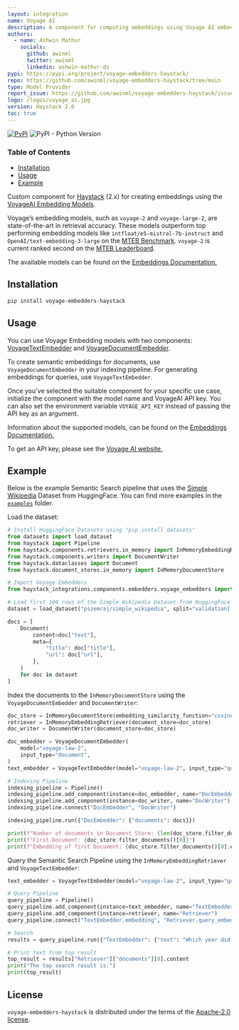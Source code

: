 ```yaml
---
layout: integration
name: Voyage AI
description: A component for computing embeddings using Voyage AI embedding models - built for Haystack 2.0.
authors:
  - name: Ashwin Mathur
    socials:
      github: awinml
      twitter: awinml
      linkedin: ashwin-mathur-ds
pypi: https://pypi.org/project/voyage-embedders-haystack/
repo: https://github.com/awinml/voyage-embedders-haystack/tree/main
type: Model Provider
report_issue: https://github.com/awinml/voyage-embedders-haystack/issues
logo: /logos/voyage_ai.jpg
version: Haystack 2.0
toc: true
---
```


[![PyPI](https://img.shields.io/pypi/v/voyage-embedders-haystack)](https://pypi.org/project/voyage-embedders-haystack/)
![PyPI - Python Version](https://img.shields.io/pypi/pyversions/voyage-embedders-haystack?logo=python&logoColor=gold)

### **Table of Contents**

- [Installation](#installation)
- [Usage](#usage)
- [Example](#example)

Custom component for [Haystack](https://github.com/deepset-ai/haystack) (2.x) for creating embeddings using the [VoyageAI Embedding Models](https://voyageai.com/).

Voyage’s embedding models, such as `voyage-2` and `voyage-large-2`, are state-of-the-art in retrieval accuracy. These models outperform top performing embedding models like `intfloat/e5-mistral-7b-instruct` and `OpenAI/text-embedding-3-large` on the [MTEB Benchmark](https://github.com/embeddings-benchmark/mteb). `voyage-2` is current ranked second on the [MTEB Leaderboard](https://huggingface.co/spaces/mteb/leaderboard).

The available models can be found on the [Embeddings Documentation.](https://docs.voyageai.com/embeddings/)

## Installation

```bash
pip install voyage-embedders-haystack
```

## Usage

You can use Voyage Embedding models with two components: [VoyageTextEmbedder](https://github.com/awinml/voyage-embedders-haystack/blob/main/src/voyage_embedders/voyage_text_embedder.py) and [VoyageDocumentEmbedder](https://github.com/awinml/voyage-embedders-haystack/blob/main/src/voyage_embedders/voyage_document_embedder.py).

To create semantic embeddings for documents, use `VoyageDocumentEmbedder` in your indexing pipeline. For generating embeddings for queries, use `VoyageTextEmbedder`.

Once you've selected the suitable component for your specific use case, initialize the component with the model name and VoyageAI API key. You can also
set the environment variable `VOYAGE_API_KEY` instead of passing the API key as an argument.

Information about the supported models, can be found on the [Embeddings Documentation.](https://docs.voyageai.com/embeddings/)

To get an API key, please see the [Voyage AI website.](https://www.voyageai.com/)

## Example

Below is the example Semantic Search pipeline that uses the [Simple Wikipedia](https://huggingface.co/datasets/pszemraj/simple_wikipedia) Dataset from HuggingFace. You can find more examples in the [`examples`](https://github.com/awinml/voyage-embedders-haystack/tree/main/examples) folder.

Load the dataset:

```python
# Install HuggingFace Datasets using "pip install datasets"
from datasets import load_dataset
from haystack import Pipeline
from haystack.components.retrievers.in_memory import InMemoryEmbeddingRetriever
from haystack.components.writers import DocumentWriter
from haystack.dataclasses import Document
from haystack.document_stores.in_memory import InMemoryDocumentStore

# Import Voyage Embedders
from haystack_integrations.components.embedders.voyage_embedders import VoyageDocumentEmbedder, VoyageTextEmbedder

# Load first 100 rows of the Simple Wikipedia Dataset from HuggingFace
dataset = load_dataset("pszemraj/simple_wikipedia", split="validation[:100]")

docs = [
    Document(
        content=doc["text"],
        meta={
            "title": doc["title"],
            "url": doc["url"],
        },
    )
    for doc in dataset
]
```

Index the documents to the `InMemoryDocumentStore` using the `VoyageDocumentEmbedder` and `DocumentWriter`:

```python
doc_store = InMemoryDocumentStore(embedding_similarity_function="cosine")
retriever = InMemoryEmbeddingRetriever(document_store=doc_store)
doc_writer = DocumentWriter(document_store=doc_store)

doc_embedder = VoyageDocumentEmbedder(
    model="voyage-law-2",
    input_type="document",
)
text_embedder = VoyageTextEmbedder(model="voyage-law-2", input_type="query")

# Indexing Pipeline
indexing_pipeline = Pipeline()
indexing_pipeline.add_component(instance=doc_embedder, name="DocEmbedder")
indexing_pipeline.add_component(instance=doc_writer, name="DocWriter")
indexing_pipeline.connect("DocEmbedder", "DocWriter")

indexing_pipeline.run({"DocEmbedder": {"documents": docs}})

print(f"Number of documents in Document Store: {len(doc_store.filter_documents())}")
print(f"First Document: {doc_store.filter_documents()[0]}")
print(f"Embedding of first Document: {doc_store.filter_documents()[0].embedding}")
```

Query the Semantic Search Pipeline using the `InMemoryEmbeddingRetriever` and `VoyageTextEmbedder`:

```python
text_embedder = VoyageTextEmbedder(model="voyage-law-2", input_type="query")

# Query Pipeline
query_pipeline = Pipeline()
query_pipeline.add_component(instance=text_embedder, name="TextEmbedder")
query_pipeline.add_component(instance=retriever, name="Retriever")
query_pipeline.connect("TextEmbedder.embedding", "Retriever.query_embedding")

# Search
results = query_pipeline.run({"TextEmbedder": {"text": "Which year did the Joker movie release?"}})

# Print text from top result
top_result = results["Retriever"]["documents"][0].content
print("The top search result is:")
print(top_result)
```

## License

`voyage-embedders-haystack` is distributed under the terms of the [Apache-2.0 license](https://github.com/awinml/voyage-embedders-haystack/blob/main/LICENSE).
